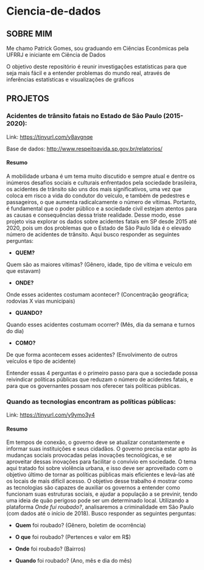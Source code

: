 # Ciencia-de-dados


## SOBRE MIM
  Me chamo Patrick Gomes, sou graduando em Ciências Econômicas pela UFRRJ e iniciante em Ciência de Dados



  O objetivo deste repositório é reunir investigações estatísticas para que seja mais fácil e a entender problemas do mundo real, através de inferências estatísticas e visualizações de gráficos


## PROJETOS

### Acidentes de trânsito fatais no Estado de São Paulo (2015-2020):
Link: https://tinyurl.com/y8avgnqe

Base de dados: http://www.respeitoavida.sp.gov.br/relatorios/

#### Resumo
  A mobilidade urbana é um tema muito discutido e sempre atual e dentre os inúmeros desafios sociais e culturais enfrentados pela sociedade brasileira, os acidentes de trânsito são uns dos mais significativos, uma vez que coloca em risco a vida do condutor do veículo, e também de pedestres e passageiros, o que aumenta radicalcamente o número de vítimas. Portanto, é fundamental que o poder público e a sociedade civil estejam atentos para as causas e consequências dessa triste realidade. Desse modo, esse projeto visa explorar os dados sobre acidentes fatais em SP desde 2015 até 2020, pois um dos problemas que o Estado de São Paulo lida é o elevado número de acidentes de trânsito. Aqui busco responder as seguintes perguntas:

* **QUEM?**

Quem são as maiores vítimas? (Gênero, idade, tipo de vítima e veículo em que estavam)

* **ONDE?**

Onde esses acidentes costumam acontecer? (Concentração geográfica; rodovias X vias municipais)

* **QUANDO?**

Quando esses acidentes costumam ocorrer? (Mês, dia da semana e turnos do dia)

* **COMO?**

De que forma acontecem esses acidentes? (Envolvimento de outros veículos e tipo de acidente)

Entender essas 4 perguntas é o primeiro passo para que a sociedade possa reivindicar políticas públicas que reduzam o número de acidentes fatais, e para que os governantes possam nos oferecer tais políticas públicas.

### Quando as tecnologias encontram as políticas públicas:
Link: https://tinyurl.com/y9ymo3y4

#### Resumo
  Em tempos de conexão, o governo deve se atualizar constantemente e informar suas instituições e seus cidadãos. O governo precisa estar apto às mudanças sociais provocadas pelas inovações tecnológicas, e se aproveitar dessas inovações para facilitar o convívio em sociedade. O tema aqui tratado foi sobre violência urbana, e isso deve ser aproveitado com o objetivo último de tornar as políticas públicas mais eficientes e levá-las até os locais de mais difícil acesso.
  O objetivo desse trabalho é mostrar como as tecnologias são capazes de auxiliar os governos a entender como funcionam suas estruturas sociais, e ajudar a população a se previnir, tendo uma ideia de quão perigoso pode ser um determinado local. Utilizando a plataforma *Onde fui roubado?*, analisaremos a criminalidade em São Paulo (com dados até o início de 2018). Busco responder as seguintes perguntas:
  
* **Quem** foi roubado? (Gênero, boletim de ocorrência)

* **O que** foi roubado? (Pertences e valor em R$)

* **Onde** foi roubado? (Bairros)

* **Quando** foi roubado? (Ano, mês e dia do mês)
